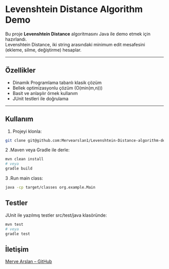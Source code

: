 # Levenshtein Distance Algorithm Demo 

Bu proje **Levenshtein Distance** algoritmasını Java ile demo etmek için hazırlandı.  
Levenshtein Distance, iki string arasındaki minimum edit mesafesini (ekleme, silme, değiştirme) hesaplar.

---

## Özellikler
- Dinamik Programlama tabanlı klasik çözüm
- Bellek optimizasyonlu çözüm (O(min(m,n)))
- Basit ve anlaşılır örnek kullanım
- JUnit testleri ile doğrulama

---

##  Kullanım
1. Projeyi klonla:
```bash
git clone git@github.com:Mervearslan1/Levenshtein-Distance-algorithm-demo.git
```

2 .Maven veya Gradle ile derle:
```bash
mvn clean install
# veya
gradle build

```
3 .Run main class:
```bash
java -cp target/classes org.example.Main
```
##  Testler
JUnit ile yazılmış testler src/test/java klasöründe:
```bash
mvn test
# veya
gradle test

```
## İletişim

[Merve Arslan – GitHub](https://github.com/Mervearslan1)
